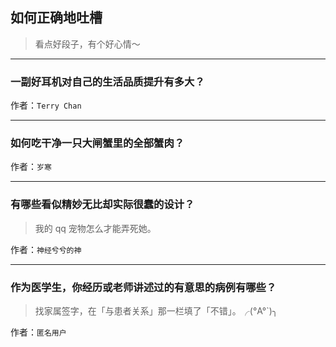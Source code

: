 ## 如何正确地吐槽

> 看点好段子，有个好心情～


 
---

### 一副好耳机对自己的生活品质提升有多大？

> 


作者：`Terry Chan`

---

### 如何吃干净一只大闸蟹里的全部蟹肉？

> 


作者：`岁寒`

---

### 有哪些看似精妙无比却实际很蠢的设计？

> 我的 qq 宠物怎么才能弄死她。


作者：`神经兮兮的神`

---

### 作为医学生，你经历或老师讲述过的有意思的病例有哪些？

> 找家属签字，在「与患者关系」那一栏填了「不错」。╭(°A°`)╮


作者：`匿名用户`